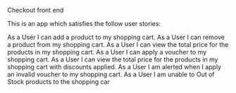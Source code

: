 Checkout front end

This is an app which satisfies the follow user stories:

As a User I can add a product to my shopping cart.
As a User I can remove a product from my shopping cart.
As a User I can view the total price for the products in my shopping cart.
As a User I can apply a voucher to my shopping cart.
As a User I can view the total price for the products in my shopping cart with discounts applied.
As a User I am alerted when I apply an invalid voucher to my shopping cart.
As a User I am unable to Out of Stock products to the shopping car
